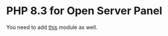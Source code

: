 # PHP 8.3 for Open Server Panel
You need to add [this](https://github.com/Gemorroj/openserver-apache-2.4) module as well.

